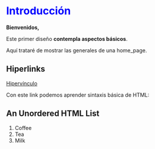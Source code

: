 <html lang="en">
<head>
  <meta charset="UTF-8">
  <title>Tarea Modulo 1 - MIT WEBPAGE GITHUB</title>
</head>
<body>
  <h1 style="color:blue;">Introducción</h1>
  <p><b>Bienvenidos,</b></p> 
  <p>Este primer diseño <b>contempla aspectos básicos</b>.</p> 
  <p>Aquí trataré de mostrar las generales de una home_page.</p>
  <h2>Hiperlinks</h2>
  <a href="https://www.google.com">Hipervínculo</a>
  <p>Con este link podemos aprender sintaxis básica de HTML:</p>
  <h2>An Unordered HTML List</h2>
  <ol>
    <li>Coffee</li>
    <li>Tea</li>
    <li>Milk</li>
  </ol>  
</body>
</html>
